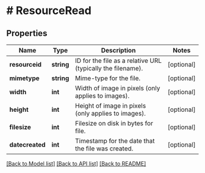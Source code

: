 # # ResourceRead

## Properties

Name | Type | Description | Notes
------------ | ------------- | ------------- | -------------
**resourceid** | **string** | ID for the file as a relative URL (typically the filename). | [optional]
**mimetype** | **string** | Mime-type for the file. | [optional]
**width** | **int** | Width of image in pixels (only applies to images). | [optional]
**height** | **int** | Height of image in pixels (only applies to images). | [optional]
**filesize** | **int** | Filesize on disk in bytes for file. | [optional]
**datecreated** | **int** | Timestamp for the date that the file was created. | [optional]

[[Back to Model list]](../../README.md#models) [[Back to API list]](../../README.md#endpoints) [[Back to README]](../../README.md)
